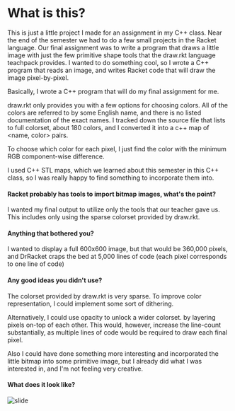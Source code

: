 # What is this?
This is just a little project I made for an assignment in my C++ class. Near the end of the semester we had to do a few small projects in the Racket language. Our final assignment was to write a program that draws a little image with just the few primitive shape tools that the draw.rkt language teachpack provides. I wanted to do something cool, so I wrote a C++ program that reads an image, and writes Racket code that will draw the image pixel-by-pixel.

Basically, I wrote a C++ program that will do my final assignment for me.

draw.rkt only provides you with a few options for choosing colors. All of the colors are referred to by some English name, and there is no listed documentation of the exact names. I tracked down the source file that lists to full colorset, about 180 colors, and I converted it into a c++ map of <name, color> pairs.

To choose which color for each pixel, I just find the color with the minimum RGB component-wise difference.

I used C++ STL maps, which we learned about this semester in this C++ class, so I was really happy to find something to incorporate them into.


#### Racket probably has tools to import bitmap images, what's the point?
I wanted my final output to utilize only the tools that our teacher gave us. This includes only using the sparse colorset provided by draw.rkt.


#### Anything that bothered you?
I wanted to display a full 600x600 image, but that would be 360,000 pixels, and DrRacket craps the bed at 5,000 lines of code (each pixel corresponds to one line of code)


#### Any good ideas you didn't use?
The colorset provided by draw.rkt is very sparse. To improve color representation, I could implement some sort of dithering.

Alternatively, I could use opacity to unlock a wider colorset. by layering pixels on-top of each other. This would, however, increase the line-count substantially, as multiple lines of code would be required to draw each final pixel.

Also I could have done something more interesting and incorporated the little bitmap into some primitive image, but I already did what I was interested in, and I'm not feeling very creative.

#### What does it look like?


![slide](https://raw.githubusercontent.com/wiki/BruceKnowsHow/RacketGraphic/output.png)
